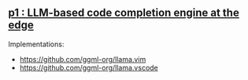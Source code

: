 ## [p1 : LLM-based code completion engine at the edge](https://github.com/ggml-org/p1/discussions/1)

Implementations:

- https://github.com/ggml-org/llama.vim
- https://github.com/ggml-org/llama.vscode
